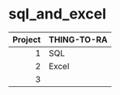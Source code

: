 # sql_and_excel


| Project | THING-TO-RA|
|-----:|---------------|
|     1|     SQL       |
|     2|     Excel     |
|     3|               |
